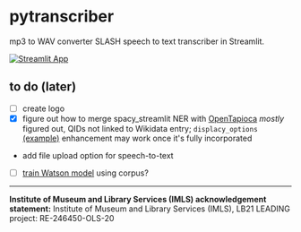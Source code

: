 # pytranscriber
mp3 to WAV converter SLASH speech to text transcriber in Streamlit.

[![Streamlit App](https://static.streamlit.io/badges/streamlit_badge_black_white.svg)](https://share.streamlit.io/aouriri/pytranscriber/main)

## to do (later)
- [ ] create logo
- [X] figure out how to merge spacy_streamlit NER with [OpenTapioca](https://github.com/UB-Mannheim/spacyopentapioca#vizualization) *mostly* figured out, QIDs not linked to Wikidata entry; ```displacy_options``` [(example)](https://github.com/explosion/spacy-streamlit/blob/dffa3fb6b1faa5ddf8098fea24132ad79f7f79e1/examples/04_visualize-ner-extra-options.py) enhancement may work once it's fully incorporated
- add file upload option for speech-to-text
- [ ] [train Watson model](https://www.ibm.com/demos/live/content/watson/stt/lab/hands-on-lab-customization.pdf) using corpus?


-----------------
**Institute of Museum and Library Services (IMLS) acknowledgement statement:** Institute of Museum and Library Services (IMLS), LB21 LEADING project: RE-246450-OLS-20
